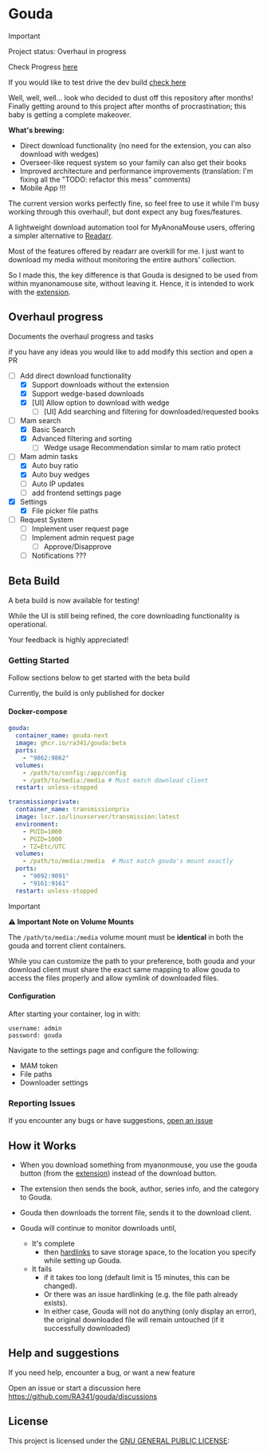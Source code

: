 # Gouda

> [!Important]
> Project status:
> Overhaul in progress
>
> Check Progress [here](#overhaul-progress)
>
> If you would like to test drive the dev build [check here](#beta-build)
>
> Well, well, well... look who decided to dust off this repository after months! Finally getting around to this project
> after months of procrastination; this baby is getting a complete makeover.
>
> **What's brewing:**
> - Direct download functionality (no need for the extension, you can also download with wedges)
> - Overseer-like request system so your family can also get their books
> - Improved architecture and performance improvements (translation: I'm fixing all the "TODO: refactor this mess"
    comments)
> - Mobile App !!!
>
> The current version works perfectly fine, so feel free to use it while I'm busy working through this overhaul!,
> but dont expect any bug fixes/features.

A lightweight download automation tool for MyAnonaMouse users, offering a simpler alternative
to [Readarr](https://github.com/Readarr/Readarr).

Most of the features offered by readarr are overkill for me. I just want to download my media without monitoring the
entire authors' collection.

So I made this, the key difference is that Gouda is designed to be used from within myanonamouse site, without leaving
it.
Hence, it is intended to work with the [extension](parmesan).

## Overhaul progress

Documents the overhaul progress and tasks

if you have any ideas you would like to add modify this section and open a PR

- [ ] Add direct download functionality
    - [x] Support downloads without the extension
    - [x] Support wedge-based downloads
  - [x] [UI] Allow option to download with wedge
    - [ ] [UI] Add searching and filtering for downloaded/requested books

- [ ] Mam search
    - [x] Basic Search
  - [x] Advanced filtering and sorting
    - [ ] Wedge usage Recommendation similar to mam ratio protect

- [ ] Mam admin tasks
    - [x] Auto buy ratio
    - [x] Auto buy wedges
    - [ ] Auto IP updates
    - [ ] add frontend settings page

- [x] Settings
    - [x] File picker file paths

- [ ] Request System
    - [ ] Implement user request page
    - [ ] Implement admin request page
        - [ ] Approve/Disapprove
    - [ ] Notifications ???

## Beta Build

A beta build is now available for testing!

While the UI is still being refined, the core downloading functionality is operational.

Your feedback is highly appreciated!

### Getting Started

Follow sections below to get started with the beta build

Currently, the build is only published for docker

#### Docker-compose

```yaml
gouda:
  container_name: gouda-next
  image: ghcr.io/ra341/gouda:beta
  ports:
    - "9862:9862"
  volumes:
    - /path/to/config:/app/config
    - /path/to/media:/media # Must match download client
  restart: unless-stopped

transmissionprivate:
  container_name: transmissionpriv
  image: lscr.io/linuxserver/transmission:latest
  environment:
    - PUID=1000
    - PGID=1000
    - TZ=Etc/UTC
  volumes:
    - /path/to/media:/media  # Must match gouda's mount exactly
  ports:
    - "9092:9091"
    - "9161:9161"
  restart: unless-stopped
```

> [!IMPORTANT]
> **⚠️ Important Note on Volume Mounts**
>
> The `/path/to/media:/media` volume mount must be **identical** in both the gouda and torrent client containers.
>
> While you can customize the path to your preference, both gouda and your download client must share the exact same
> mapping to allow gouda to access the files properly and allow symlink of downloaded files.

#### Configuration

After starting your container, log in with:

```
username: admin
password: gouda
```

Navigate to the settings page and configure the following:

- MAM token
- File paths
- Downloader settings

### Reporting Issues

If you encounter any bugs or have suggestions, [open an issue](https://github.com/RA341/gouda/issues)

## How it Works

* When you download something from myanonmouse, you use the gouda button (from the [extension](parmesan)) instead of the
  download button.

* The extension then sends the book, author, series info, and the category to Gouda.

* Gouda then downloads the torrent file, sends it to the download client.

* Gouda will continue to monitor downloads until,
    * It's complete
        * then [hardlinks](#storage-setup-guide) to save storage space, to the location you specify while setting up
          Gouda.
    * It fails
        * if it takes too long (default limit is 15 minutes, this can be changed).
        * Or there was an issue hardlinking (e.g. the file path already exists).
        * In either case, Gouda will not do anything (only display an error), the original downloaded file will remain
          untouched (if it successfully downloaded)

## Help and suggestions

If you need help, encounter a bug, or want a new feature

Open an issue or start a discussion here https://github.com/RA341/gouda/discussions

## License

This project is licensed under the [GNU GENERAL PUBLIC LICENSE](LICENSE):
